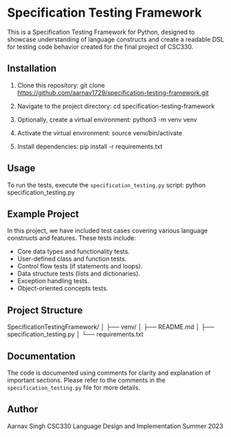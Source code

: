 # Specification Testing Framework

This is a Specification Testing Framework for Python, designed to showcase understanding of language constructs and create a readable DSL for testing code behavior created for the final project of CSC330.

## Installation

1. Clone this repository:
   git clone https://github.com/aarnav1729/specification-testing-framework.git

2. Navigate to the project directory:
    cd specification-testing-framework

3. Optionally, create a virtual environment:
    python3 -m venv venv

4. Activate the virtual environment:
    source venv/bin/activate

5. Install dependencies:
    pip install -r requirements.txt


## Usage

To run the tests, execute the `specification_testing.py` script:
    python specification_testing.py


## Example Project

In this project, we have included test cases covering various language constructs and features. These tests include:

- Core data types and functionality tests.
- User-defined class and function tests.
- Control flow tests (if statements and loops).
- Data structure tests (lists and dictionaries).
- Exception handling tests.
- Object-oriented concepts tests.

## Project Structure
SpecificationTestingFramework/
│
├── venv/
│
├── README.md
│
├── specification_testing.py
│
└── requirements.txt

## Documentation
The code is documented using comments for clarity and explanation of important sections. Please refer to the comments in the `specification_testing.py` file for more details.

## Author
Aarnav Singh
CSC330 Language Design and Implementation
Summer 2023